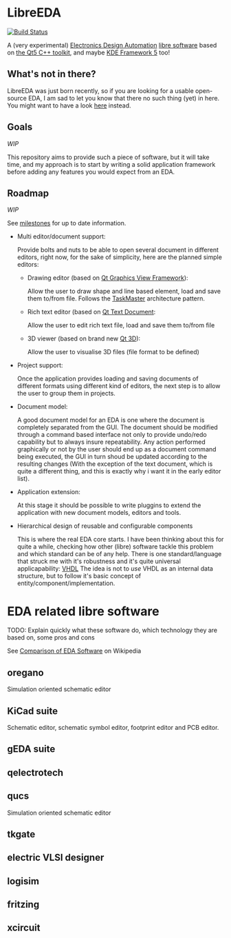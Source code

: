 # LibreEDA

[![Build Status](https://travis-ci.org/chgans/LibreEDA.png?branch=master)](https://github.com/chgans/LibreEDA)

A (very experimental) [Electronics Design Automation](http://en.wikipedia.org/wiki/Electronic_design_automation)
[libre software](http://en.wikipedia.org/wiki/Free_software) based on
[the Qt5 C++ toolkit](http://www.qt.io), and maybe [KDE Framework 5](http://en.wikipedia.org/wiki/KDE_Frameworks_5) too!

## What's not in there?

LibreEDA was just born recently, so if you are looking for a usable open-source EDA, I am sad to let you know that
there no such thing (yet) in here. You might want to have a look
[here](http://www.gpleda.org) instead.

## Goals

*WIP*

This repository aims to provide such a piece of software, but it will take time,
and my approach is to start by writing a solid application framework before
adding any features you would expect from an EDA.


## Roadmap

*WIP*

See [milestones](https://github.com/chgans/LibreEDA/milestones) for up to date information.

* Multi editor/document support:

  Provide bolts and nuts to be able to open several document in different editors,
  right now, for the sake of simplicity, here are the planned simple editors:

  * Drawing editor (based on [Qt Graphics View Framework](http://doc-snapshots.qt.io/qt5-dev/graphicsview.html)):

    Allow the user to draw shape and line based element, load and save them to/from file.
    Follows the [TaskMaster](http://www.objectmentor.com/resources/articles/taskmast.pdf)
    architecture pattern.

  * Rich text editor (based on [Qt Text Document](http://doc-snapshots.qt.io/qt5-dev/qtextdocument.html):

    Allow the user to edit rich text file, load and save them to/from file

  * 3D viewer (based on brand new [Qt 3D](http://doc-snapshots.qt.io/qt5-dev/qt3drender-index.html)):

    Allow the user to visualise 3D files (file format to be defined)

* Project support:

  Once the application provides loading and saving documents of different formats using different
  kind of editors, the next step is to allow the user to group them in projects.

* Document model:

  A good document model for an EDA is one where the document is completely separated from the GUI.
  The document should be modified through a command based interface not only to provide undo/redo
  capability but to always insure repeatability. Any action performed graphically or not by the
  user should end up as a document command being executed, the GUI in turn shoud be updated
  according to the resulting changes (With the exception of the text document, which is
  quite a different thing, and this is exactly why i want it in the early editor list).

* Application extension:

  At this stage it should be possible to write pluggins to extend the application with new document models, editors and tools.

* Hierarchical design of reusable and configurable components

  This is where the real EDA core starts. I have been thinking about this for
  quite a while, checking how other (libre) software tackle this problem and
  which standard can be of any help. There is one standard/language that struck
  me with it's robustness and it's quite universal applicapability: [VHDL](en.wikipedia.org/wiki/VHDL)
  The idea is not to *use* VHDL as an internal data structure, but to follow it's basic concept of
  entity/component/implementation.


# EDA related libre software

TODO: Explain quickly what these software do, which technology they are based on, some pros and cons

See [Comparison of EDA Software](http://en.wikipedia.org/wiki/Comparison_of_EDA_Software)  on Wikipedia


## oregano

Simulation oriented schematic editor

## KiCad suite

Schematic editor, schematic symbol editor, footprint editor and PCB editor.

## gEDA suite

## qelectrotech

## qucs

Simulation oriented schematic editor

## tkgate

## electric VLSI designer

## logisim

## fritzing

## xcircuit
